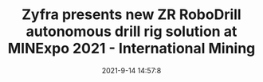 ---
"title": "Zyfra presents new ZR RoboDrill autonomous drill rig solution at MINExpo 2021 - International Mining"
"date": "2021-9-14 14:57:8"
"feed_name": "GOOGLENEWS"
"feed_website": "https://news.google.com/rss/search?q=oil%26gas%7Cdrilling%7Cmining%7Cconstruction%7Cindustrial&hl=en-US&gl=US&ceid=US:en"
"feed_rss": "https://news.google.com/rss/search?q=oil%26gas%7Cdrilling%7Cmining%7Cconstruction%7Cindustrial&hl=en-US&gl=US&ceid=US:en"
"link": "https://im-mining.com/2021/09/14/zyfra-presents-new-zr-robodrill-autonomous-drill-rig-solution-at-minexpo-2021/"
"file": "_posts/2021-1-1-3be450d333814cb77c87688e2697772e235c1a1e.md"
"accident": "0"
"drilling": "0"
---